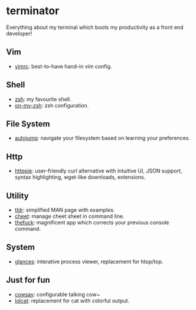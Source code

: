 # terminator

Everything about my terminal which boots my productivity as a front end developer!

## Vim
* [vimrc](https://github.com/amix/vimrc): best-to-have hand-in vim config.

## Shell
* [zsh](https://www.zsh.org/): my favourite shell.
* [on-my-zsh](https://github.com/robbyrussell/oh-my-zsh): zsh configuration.

## File System
* [autojump](https://github.com/wting/autojump): navigate your filesystem based on learning your preferences.

## Http
* [httppie](https://github.com/jakubroztocil/httpie/): user-friendly curl alternative with intuitive UI, JSON support, syntax highlighting, wget-like downloads, extensions.

## Utility
* [tldr](https://github.com/raylee/tldr): simplified MAN page with examples.
* [cheet](https://github.com/chrisallenlane/cheat): manage cheet sheet in command line.
* [thefuck](https://github.com/nvbn/thefuck): magnificent app which corrects your previous console command.

## System
* [glances](https://github.com/nicolargo/glances): interative process viewer, replacement for htop/top.

## Just for fun
* [cowsay](https://github.com/piuccio/cowsay): configurable talking cow~
* [lolcat](https://github.com/busyloop/lolcat): replacement for cat with colorful output. 

